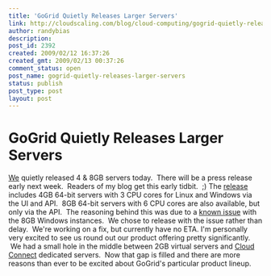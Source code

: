 ```yaml
---
title: 'GoGrid Quietly Releases Larger Servers'
link: http://cloudscaling.com/blog/cloud-computing/gogrid-quietly-releases-larger-servers/
author: randybias
description: 
post_id: 2392
created: 2009/02/12 16:37:26
created_gmt: 2009/02/13 00:37:26
comment_status: open
post_name: gogrid-quietly-releases-larger-servers
status: publish
post_type: post
layout: post
---
```


# GoGrid Quietly Releases Larger Servers

[We](http://www.gogrid.com) quietly released 4 & 8GB servers today.  There will be a press release early next week.  Readers of my blog get this early tidbit.  ;) The [release](http://wiki.gogrid.com/wiki/index.php/Release_Log) includes 4GB 64-bit servers with 3 CPU cores for Linux and Windows via the UI and API.  8GB 64-bit servers with 6 CPU cores are also available, but only via the API.  The reasoning behind this was due to a [known issue](http://wiki.gogrid.com/wiki/index.php/Errata) with the 8GB Windows instances.  We chose to release with the issue rather than delay.  We're working on a fix, but currently have no ETA. I'm personally very excited to see us round out our product offering pretty significantly.  We had a small hole in the middle between 2GB virtual servers and [Cloud Connect](http://www.gogrid.com/how-it-works/cloud-connect.php) dedicated servers.  Now that gap is filled and there are more reasons than ever to be excited about GoGrid's particular product lineup.